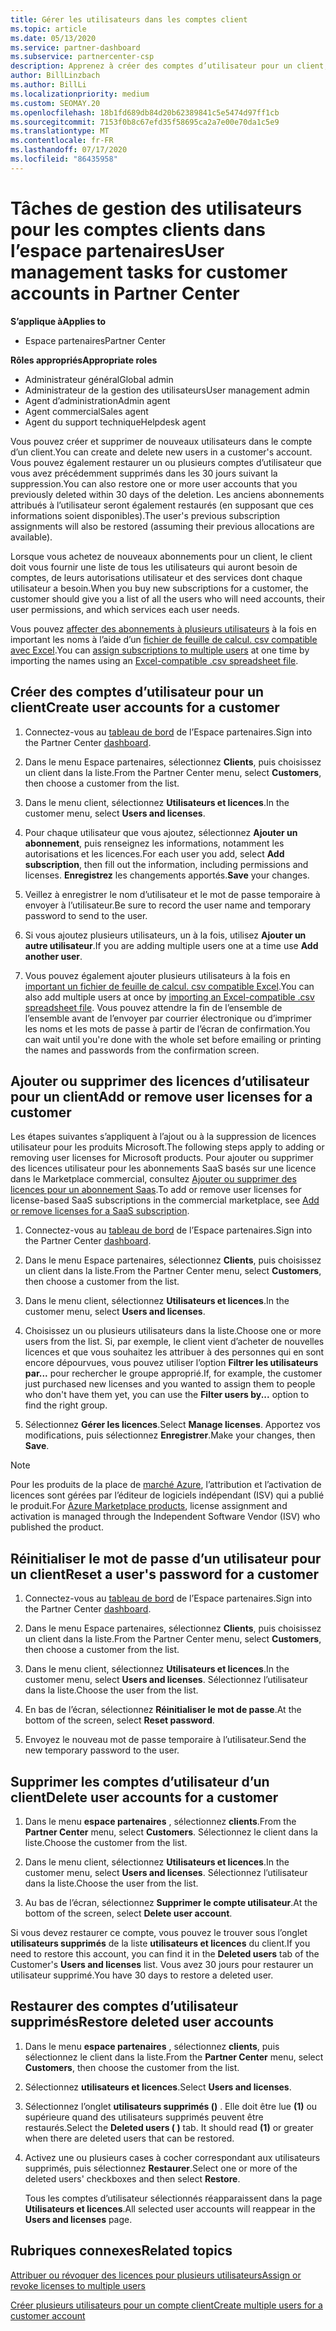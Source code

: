 ```yaml
---
title: Gérer les utilisateurs dans les comptes client
ms.topic: article
ms.date: 05/13/2020
ms.service: partner-dashboard
ms.subservice: partnercenter-csp
description: Apprenez à créer des comptes d’utilisateur pour un client, à ajouter ou supprimer des licences utilisateur, à réinitialiser les mots de passe utilisateur, à supprimer des comptes d’utilisateur ou à les restaurer.
author: BillLinzbach
ms.author: BillLi
ms.localizationpriority: medium
ms.custom: SEOMAY.20
ms.openlocfilehash: 18b1fd689db84d20b62389841c5e5474d97ff1cb
ms.sourcegitcommit: 7153f0b8c67efd35f58695ca2a7e00e70da1c5e9
ms.translationtype: MT
ms.contentlocale: fr-FR
ms.lasthandoff: 07/17/2020
ms.locfileid: "86435958"
---
```

# <a name="user-management-tasks-for-customer-accounts-in-partner-center"></a><span data-ttu-id="45df6-103">Tâches de gestion des utilisateurs pour les comptes clients dans l’espace partenaires</span><span class="sxs-lookup"><span data-stu-id="45df6-103">User management tasks for customer accounts in Partner Center</span></span>

<span data-ttu-id="45df6-104">**S’applique à**</span><span class="sxs-lookup"><span data-stu-id="45df6-104">**Applies to**</span></span>

- <span data-ttu-id="45df6-105">Espace partenaires</span><span class="sxs-lookup"><span data-stu-id="45df6-105">Partner Center</span></span>

<span data-ttu-id="45df6-106">**Rôles appropriés**</span><span class="sxs-lookup"><span data-stu-id="45df6-106">**Appropriate roles**</span></span>

- <span data-ttu-id="45df6-107">Administrateur général</span><span class="sxs-lookup"><span data-stu-id="45df6-107">Global admin</span></span>
- <span data-ttu-id="45df6-108">Administrateur de la gestion des utilisateurs</span><span class="sxs-lookup"><span data-stu-id="45df6-108">User management admin</span></span>
- <span data-ttu-id="45df6-109">Agent d’administration</span><span class="sxs-lookup"><span data-stu-id="45df6-109">Admin agent</span></span>
- <span data-ttu-id="45df6-110">Agent commercial</span><span class="sxs-lookup"><span data-stu-id="45df6-110">Sales agent</span></span>
- <span data-ttu-id="45df6-111">Agent du support technique</span><span class="sxs-lookup"><span data-stu-id="45df6-111">Helpdesk agent</span></span>

<span data-ttu-id="45df6-112">Vous pouvez créer et supprimer de nouveaux utilisateurs dans le compte d’un client.</span><span class="sxs-lookup"><span data-stu-id="45df6-112">You can create and delete new users in a customer's account.</span></span> <span data-ttu-id="45df6-113">Vous pouvez également restaurer un ou plusieurs comptes d’utilisateur que vous avez précédemment supprimés dans les 30 jours suivant la suppression.</span><span class="sxs-lookup"><span data-stu-id="45df6-113">You can also restore one or more user accounts that you previously deleted within 30 days of the deletion.</span></span> <span data-ttu-id="45df6-114">Les anciens abonnements attribués à l’utilisateur seront également restaurés (en supposant que ces informations soient disponibles).</span><span class="sxs-lookup"><span data-stu-id="45df6-114">The user's previous subscription assignments will also be restored (assuming their previous allocations are available).</span></span>

<span data-ttu-id="45df6-115">Lorsque vous achetez de nouveaux abonnements pour un client, le client doit vous fournir une liste de tous les utilisateurs qui auront besoin de comptes, de leurs autorisations utilisateur et des services dont chaque utilisateur a besoin.</span><span class="sxs-lookup"><span data-stu-id="45df6-115">When you buy new subscriptions for a customer, the customer should give you a list of all the users who will need accounts, their user permissions, and which services each user needs.</span></span>  

<span data-ttu-id="45df6-116">Vous pouvez [affecter des abonnements à plusieurs utilisateurs](bulk-license-provisioning-for-multiple-users.md) à la fois en important les noms à l’aide d’un [fichier de feuille de calcul. csv compatible avec Excel](adding-multiple-users-to-a-customer-account.md).</span><span class="sxs-lookup"><span data-stu-id="45df6-116">You can [assign subscriptions to multiple users](bulk-license-provisioning-for-multiple-users.md) at one time by importing the names using an [Excel-compatible .csv spreadsheet file](adding-multiple-users-to-a-customer-account.md).</span></span>

<a href="" id="createuseraccounts"></a>

## <a name="create-user-accounts-for-a-customer"></a><span data-ttu-id="45df6-117">Créer des comptes d’utilisateur pour un client</span><span class="sxs-lookup"><span data-stu-id="45df6-117">Create user accounts for a customer</span></span>

1. <span data-ttu-id="45df6-118">Connectez-vous au [tableau de bord](https://partner.microsoft.com/dashboard) de l’Espace partenaires.</span><span class="sxs-lookup"><span data-stu-id="45df6-118">Sign into the Partner Center [dashboard](https://partner.microsoft.com/dashboard).</span></span>

2. <span data-ttu-id="45df6-119">Dans le menu Espace partenaires, sélectionnez **Clients**, puis choisissez un client dans la liste.</span><span class="sxs-lookup"><span data-stu-id="45df6-119">From the Partner Center menu, select **Customers**, then choose a customer from the list.</span></span>

3. <span data-ttu-id="45df6-120">Dans le menu client, sélectionnez **Utilisateurs et licences**.</span><span class="sxs-lookup"><span data-stu-id="45df6-120">In the customer menu, select **Users and licenses**.</span></span>

4. <span data-ttu-id="45df6-121">Pour chaque utilisateur que vous ajoutez, sélectionnez **Ajouter un abonnement**, puis renseignez les informations, notamment les autorisations et les licences.</span><span class="sxs-lookup"><span data-stu-id="45df6-121">For each user you add, select **Add subscription**, then fill out the information, including permissions and licenses.</span></span> <span data-ttu-id="45df6-122">**Enregistrez** les changements apportés.</span><span class="sxs-lookup"><span data-stu-id="45df6-122">**Save** your changes.</span></span>

5. <span data-ttu-id="45df6-123">Veillez à enregistrer le nom d’utilisateur et le mot de passe temporaire à envoyer à l’utilisateur.</span><span class="sxs-lookup"><span data-stu-id="45df6-123">Be sure to record the user name and temporary password to send to the user.</span></span>

6. <span data-ttu-id="45df6-124">Si vous ajoutez plusieurs utilisateurs, un à la fois, utilisez **Ajouter un autre utilisateur**.</span><span class="sxs-lookup"><span data-stu-id="45df6-124">If you are adding multiple users one at a time use **Add another user**.</span></span>

7. <span data-ttu-id="45df6-125">Vous pouvez également ajouter plusieurs utilisateurs à la fois en [important un fichier de feuille de calcul. csv compatible Excel](adding-multiple-users-to-a-customer-account.md).</span><span class="sxs-lookup"><span data-stu-id="45df6-125">You can also add multiple users at once by [importing an Excel-compatible .csv spreadsheet file](adding-multiple-users-to-a-customer-account.md).</span></span> <span data-ttu-id="45df6-126">Vous pouvez attendre la fin de l’ensemble de l’ensemble avant de l’envoyer par courrier électronique ou d’imprimer les noms et les mots de passe à partir de l’écran de confirmation.</span><span class="sxs-lookup"><span data-stu-id="45df6-126">You can wait until you're done with the whole set before emailing or printing the names and passwords from the confirmation screen.</span></span>

<a href="" id="userlicensing"></a>

## <a name="add-or-remove-user-licenses-for-a-customer"></a><span data-ttu-id="45df6-127">Ajouter ou supprimer des licences d’utilisateur pour un client</span><span class="sxs-lookup"><span data-stu-id="45df6-127">Add or remove user licenses for a customer</span></span>

<span data-ttu-id="45df6-128">Les étapes suivantes s’appliquent à l’ajout ou à la suppression de licences utilisateur pour les produits Microsoft.</span><span class="sxs-lookup"><span data-stu-id="45df6-128">The following steps apply to adding or removing user licenses for Microsoft products.</span></span> <span data-ttu-id="45df6-129">Pour ajouter ou supprimer des licences utilisateur pour les abonnements SaaS basés sur une licence dans le Marketplace commercial, consultez [Ajouter ou supprimer des licences pour un abonnement Saas](csp-commercial-marketplace-manage.md#add-or-remove-licenses-for-a-saas-subscription).</span><span class="sxs-lookup"><span data-stu-id="45df6-129">To add or remove user licenses for license-based SaaS subscriptions in the commercial marketplace, see [Add or remove licenses for a SaaS subscription](csp-commercial-marketplace-manage.md#add-or-remove-licenses-for-a-saas-subscription).</span></span>

1. <span data-ttu-id="45df6-130">Connectez-vous au [tableau de bord](https://partner.microsoft.com/dashboard) de l’Espace partenaires.</span><span class="sxs-lookup"><span data-stu-id="45df6-130">Sign into the Partner Center [dashboard](https://partner.microsoft.com/dashboard).</span></span>

2. <span data-ttu-id="45df6-131">Dans le menu Espace partenaires, sélectionnez **Clients**, puis choisissez un client dans la liste.</span><span class="sxs-lookup"><span data-stu-id="45df6-131">From the Partner Center menu, select **Customers**, then choose a customer from the list.</span></span>

3. <span data-ttu-id="45df6-132">Dans le menu client, sélectionnez **Utilisateurs et licences**.</span><span class="sxs-lookup"><span data-stu-id="45df6-132">In the customer menu, select **Users and licenses**.</span></span>

4. <span data-ttu-id="45df6-133">Choisissez un ou plusieurs utilisateurs dans la liste.</span><span class="sxs-lookup"><span data-stu-id="45df6-133">Choose one or more users from the list.</span></span> <span data-ttu-id="45df6-134">Si, par exemple, le client vient d’acheter de nouvelles licences et que vous souhaitez les attribuer à des personnes qui en sont encore dépourvues, vous pouvez utiliser l’option **Filtrer les utilisateurs par...** pour rechercher le groupe approprié.</span><span class="sxs-lookup"><span data-stu-id="45df6-134">If, for example, the customer just purchased new licenses and you wanted to assign them to people who don't have them yet, you can use the **Filter users by...** option to find the right group.</span></span>

5. <span data-ttu-id="45df6-135">Sélectionnez **Gérer les licences**.</span><span class="sxs-lookup"><span data-stu-id="45df6-135">Select **Manage licenses**.</span></span> <span data-ttu-id="45df6-136">Apportez vos modifications, puis sélectionnez **Enregistrer**.</span><span class="sxs-lookup"><span data-stu-id="45df6-136">Make your changes, then **Save**.</span></span>

> [!NOTE]
> <span data-ttu-id="45df6-137">Pour les produits de la place de [marché Azure](csp-commercial-marketplace-manage.md#assign-licenses-and-activate-a-subscription-on-behalf-of-a-customer), l’attribution et l’activation de licences sont gérées par l’éditeur de logiciels indépendant (ISV) qui a publié le produit.</span><span class="sxs-lookup"><span data-stu-id="45df6-137">For [Azure Marketplace products](csp-commercial-marketplace-manage.md#assign-licenses-and-activate-a-subscription-on-behalf-of-a-customer), license assignment and activation is managed through the Independent Software Vendor (ISV) who published the product.</span></span>

<a href="" id="resetpassword"></a>

## <a name="reset-a-users-password-for-a-customer"></a><span data-ttu-id="45df6-138">Réinitialiser le mot de passe d’un utilisateur pour un client</span><span class="sxs-lookup"><span data-stu-id="45df6-138">Reset a user's password for a customer</span></span>

1. <span data-ttu-id="45df6-139">Connectez-vous au [tableau de bord](https://partner.microsoft.com/dashboard) de l’Espace partenaires.</span><span class="sxs-lookup"><span data-stu-id="45df6-139">Sign into the Partner Center [dashboard](https://partner.microsoft.com/dashboard).</span></span>

2. <span data-ttu-id="45df6-140">Dans le menu Espace partenaires, sélectionnez **Clients**, puis choisissez un client dans la liste.</span><span class="sxs-lookup"><span data-stu-id="45df6-140">From the Partner Center menu, select **Customers**, then choose a customer from the list.</span></span>

3.  <span data-ttu-id="45df6-141">Dans le menu client, sélectionnez **Utilisateurs et licences**.</span><span class="sxs-lookup"><span data-stu-id="45df6-141">In the customer menu, select **Users and licenses**.</span></span> <span data-ttu-id="45df6-142">Sélectionnez l’utilisateur dans la liste.</span><span class="sxs-lookup"><span data-stu-id="45df6-142">Choose the user from the list.</span></span>

4.  <span data-ttu-id="45df6-143">En bas de l’écran, sélectionnez **Réinitialiser le mot de passe**.</span><span class="sxs-lookup"><span data-stu-id="45df6-143">At the bottom of the screen, select **Reset password**.</span></span> 

5.  <span data-ttu-id="45df6-144">Envoyez le nouveau mot de passe temporaire à l’utilisateur.</span><span class="sxs-lookup"><span data-stu-id="45df6-144">Send the new temporary password to the user.</span></span>

<a href="" id="deleteuseraccounts"></a>

## <a name="delete-user-accounts-for-a-customer"></a><span data-ttu-id="45df6-145">Supprimer les comptes d’utilisateur d’un client</span><span class="sxs-lookup"><span data-stu-id="45df6-145">Delete user accounts for a customer</span></span>

1.  <span data-ttu-id="45df6-146">Dans le menu **espace partenaires** , sélectionnez **clients**.</span><span class="sxs-lookup"><span data-stu-id="45df6-146">From the **Partner Center** menu, select **Customers**.</span></span> <span data-ttu-id="45df6-147">Sélectionnez le client dans la liste.</span><span class="sxs-lookup"><span data-stu-id="45df6-147">Choose the customer from the list.</span></span>

2.  <span data-ttu-id="45df6-148">Dans le menu client, sélectionnez **Utilisateurs et licences**.</span><span class="sxs-lookup"><span data-stu-id="45df6-148">In the customer menu, select **Users and licenses**.</span></span> <span data-ttu-id="45df6-149">Sélectionnez l’utilisateur dans la liste.</span><span class="sxs-lookup"><span data-stu-id="45df6-149">Choose the user from the list.</span></span>

3.  <span data-ttu-id="45df6-150">Au bas de l’écran, sélectionnez **Supprimer le compte utilisateur**.</span><span class="sxs-lookup"><span data-stu-id="45df6-150">At the bottom of the screen, select **Delete user account**.</span></span>

<span data-ttu-id="45df6-151">Si vous devez restaurer ce compte, vous pouvez le trouver sous l’onglet **utilisateurs supprimés** de la liste **utilisateurs et licences** du client.</span><span class="sxs-lookup"><span data-stu-id="45df6-151">If you need to restore this account, you can find it in the **Deleted users** tab of the Customer's **Users and licenses** list.</span></span> <span data-ttu-id="45df6-152">Vous avez 30 jours pour restaurer un utilisateur supprimé.</span><span class="sxs-lookup"><span data-stu-id="45df6-152">You have 30 days to restore a deleted user.</span></span>

<a href="" id="restoreuseraccounts"></a>

## <a name="restore-deleted-user-accounts"></a><span data-ttu-id="45df6-153">Restaurer des comptes d’utilisateur supprimés</span><span class="sxs-lookup"><span data-stu-id="45df6-153">Restore deleted user accounts</span></span>

1.  <span data-ttu-id="45df6-154">Dans le menu **espace partenaires** , sélectionnez **clients**, puis sélectionnez le client dans la liste.</span><span class="sxs-lookup"><span data-stu-id="45df6-154">From the **Partner Center** menu, select **Customers**, then choose the customer from the list.</span></span>

2.  <span data-ttu-id="45df6-155">Sélectionnez **utilisateurs et licences**.</span><span class="sxs-lookup"><span data-stu-id="45df6-155">Select **Users and licenses**.</span></span>

3.  <span data-ttu-id="45df6-156">Sélectionnez l’onglet **utilisateurs supprimés ()** . Elle doit être lue **(1)** ou supérieure quand des utilisateurs supprimés peuvent être restaurés.</span><span class="sxs-lookup"><span data-stu-id="45df6-156">Select the **Deleted users ( )** tab. It should read **(1)** or greater when there are deleted users that can be restored.</span></span>

4.  <span data-ttu-id="45df6-157">Activez une ou plusieurs cases à cocher correspondant aux utilisateurs supprimés, puis sélectionnez **Restaurer**.</span><span class="sxs-lookup"><span data-stu-id="45df6-157">Select one or more of the deleted users' checkboxes and then select **Restore**.</span></span>

    <span data-ttu-id="45df6-158">Tous les comptes d’utilisateur sélectionnés réapparaissent dans la page **Utilisateurs et licences**.</span><span class="sxs-lookup"><span data-stu-id="45df6-158">All selected user accounts will reappear in the **Users and licenses** page.</span></span>

## <a name="related-topics"></a><span data-ttu-id="45df6-159">Rubriques connexes</span><span class="sxs-lookup"><span data-stu-id="45df6-159">Related topics</span></span>


[<span data-ttu-id="45df6-160">Attribuer ou révoquer des licences pour plusieurs utilisateurs</span><span class="sxs-lookup"><span data-stu-id="45df6-160">Assign or revoke licenses to multiple users</span></span>](bulk-license-provisioning-for-multiple-users.md)

[<span data-ttu-id="45df6-161">Créer plusieurs utilisateurs pour un compte client</span><span class="sxs-lookup"><span data-stu-id="45df6-161">Create multiple users for a customer account</span></span>](adding-multiple-users-to-a-customer-account.md)